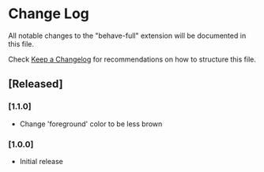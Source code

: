 # Change Log

All notable changes to the "behave-full" extension will be documented in this file.

Check [Keep a Changelog](http://keepachangelog.com/) for recommendations on how to structure this file.

## [Released]

### [1.1.0]

- Change 'foreground' color to be less brown

### [1.0.0]

- Initial release
